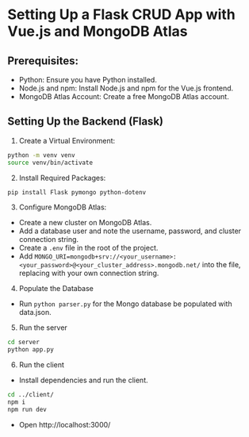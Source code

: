# Setting Up a Flask CRUD App with Vue.js and MongoDB Atlas

## Prerequisites:
- Python: Ensure you have Python installed.
- Node.js and npm: Install Node.js and npm for the Vue.js frontend.
- MongoDB Atlas Account: Create a free MongoDB Atlas account.

## Setting Up the Backend (Flask)

1. Create a Virtual Environment:

```bash
python -m venv venv
source venv/bin/activate
```

2. Install Required Packages:

```bash
pip install Flask pymongo python-dotenv
```

3. Configure MongoDB Atlas:

- Create a new cluster on MongoDB Atlas.
- Add a database user and note the username, password, and cluster connection string.
- Create a `.env` file in the root of the project.
- Add `MONGO_URI=mongodb+srv://<your_username>:<your_password>@<your_cluster_address>.mongodb.net/` into the file, replacing with your own connection string.

4. Populate the Database
- Run `python parser.py` for the Mongo database be populated with data.json.

5. Run the server
```bash
cd server
python app.py
```

6. Run the client
- Install dependencies and run the client.

```bash
cd ../client/
npm i
npm run dev
```
- Open http://localhost:3000/